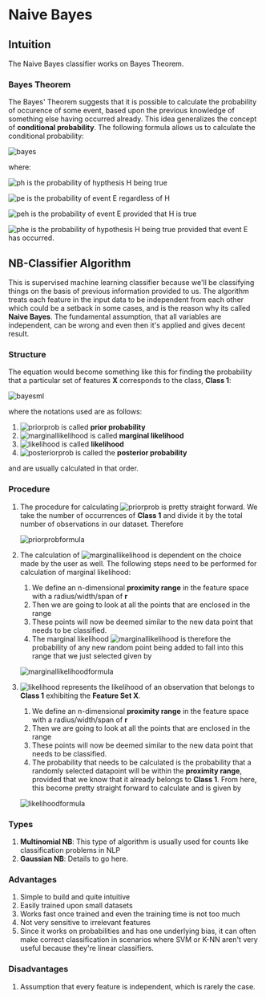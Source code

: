 # Naive Bayes

## Intuition

The Naive Bayes classifier works on Bayes Theorem.

### Bayes Theorem

The Bayes' Theorem suggests that it is possible to calculate the probability of occurence of some event, based upon the previous knowledge of something else having occurred already. This idea generalizes the concept of **conditional probability**. The following formula allows us to calculate the conditional probability:

![bayes](http://mathurl.com/yd5wgr73.png)

where:

![ph](http://mathurl.com/ydeqdel2.png) is the probability of hypthesis H being true

![pe](http://mathurl.com/y85hwz3k.png) is the probability of event E regardless of H

![peh](http://mathurl.com/ycu2debl.png) is the probability of event E provided that H is true

![phe](http://mathurl.com/y6wymudv.png) is the probability of hypothesis H being true provided that event E has occurred. 

## NB-Classifier Algorithm

This is supervised machine learning classifier because we'll be classifying things on the basis of previous information provided to us. The algorithm treats each feature in the input data to be independent from each other which could be a setback in some cases, and is the reason why its called **Naive Bayes**. The fundamental assumption, that all variables are independent, can be wrong and even then it's applied and gives decent result. 

### Structure

The equation would become something like this for finding the probability that a particular set of features **X** corresponds to the class, **Class 1**:

![bayesml](http://mathurl.com/y7c6qgbp.png)

where the notations used are as follows:

1. ![priorprob](http://mathurl.com/y76nhwxz.png) is called **prior probability**
2. ![marginallikelihood](http://mathurl.com/ycd77fxh.png) is called **marginal likelihood**
3. ![likelihood](http://mathurl.com/y7l54x5t.png) is called **likelihood**
4. ![posteriorprob](http://mathurl.com/yaenwjzj.png) is called the **posterior probability**

and are usually calculated in that order.

### Procedure 

1. The procedure for calculating ![priorprob](http://mathurl.com/y76nhwxz.png) is pretty straight forward. We take the number of occurrences of **Class 1** and divide it by the total number of observations in our dataset. Therefore

	![priorprobformula](http://mathurl.com/yckqgn5y.png) 

2. The calculation of ![marginallikelihood](http://mathurl.com/ycd77fxh.png) is dependent on the choice made by the user as well. The following steps need to be performed for calculation of marginal likelihood:
	1. We define an n-dimensional **proximity range** in the feature space with a radius/width/span of **r**
	2. Then we are going to look at all the points that are enclosed in the range
	3. These points will now be deemed similar to the new data point that needs to be classified.
	4. The marginal likelihood ![marginallikelihood](http://mathurl.com/ycd77fxh.png) is therefore the probability of any new random point being added to fall into this range that we just selected given by

	![marginallikelihoodformula](http://mathurl.com/y8s9mo57.png)
	
3. ![likelihood](http://mathurl.com/y7l54x5t.png) represents the likelihood of an observation that belongs to **Class 1** exhibiting the **Feature Set X**. 
	
	1. We define an n-dimensional **proximity range** in the feature space with a radius/width/span of **r**
	2. Then we are going to look at all the points that are enclosed in the range
	3. These points will now be deemed similar to the new data point that needs to be classified.
	4. The probability that needs to be calculated is the probability that a randomly selected datapoint will be within the **proximity range**, provided that we know that it already belongs to **Class 1**. From here, this become pretty straight forward to calculate and is given by
	
	![likelihoodformula](http://mathurl.com/yd4pdpnw.png)

### Types

1. **Multinomial NB**: This type of algorithm is usually used for counts like classification problems in NLP
2. **Gaussian NB**: Details to go here. 
	

### Advantages

1. Simple to build and quite intuitive
2. Easily trained upon small datasets
3. Works fast once trained and even the training time is not too much
4. Not very sensitive to irrelevant features
5. Since it works on probabilities and has one underlying bias, it can often make correct classification in scenarios where SVM or K-NN aren't very useful because they're linear classifiers.

### Disadvantages

1. Assumption that every feature is independent, which is rarely the case. 

